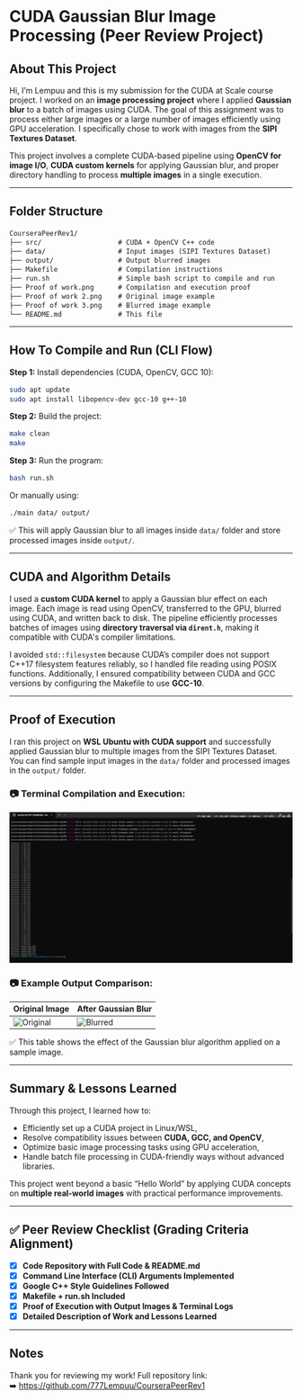# CUDA Gaussian Blur Image Processing (Peer Review Project)

## About This Project

Hi, I’m Lempuu and this is my submission for the CUDA at Scale course project. I worked on an **image processing project** where I applied **Gaussian blur** to a batch of images using CUDA. The goal of this assignment was to process either large images or a large number of images efficiently using GPU acceleration. I specifically chose to work with images from the **SIPI Textures Dataset**.

This project involves a complete CUDA-based pipeline using **OpenCV for image I/O**, **CUDA custom kernels** for applying Gaussian blur, and proper directory handling to process **multiple images** in a single execution.

---

## Folder Structure

```
CourseraPeerRev1/
├── src/                   # CUDA + OpenCV C++ code
├── data/                  # Input images (SIPI Textures Dataset)
├── output/                # Output blurred images
├── Makefile               # Compilation instructions
├── run.sh                 # Simple bash script to compile and run
├── Proof of work.png      # Compilation and execution proof
├── Proof of work 2.png    # Original image example
├── Proof of work 3.png    # Blurred image example
└── README.md              # This file
```

---

## How To Compile and Run (CLI Flow)

**Step 1:** Install dependencies (CUDA, OpenCV, GCC 10):

```bash
sudo apt update
sudo apt install libopencv-dev gcc-10 g++-10
```

**Step 2:** Build the project:
```bash
make clean
make
```

**Step 3:** Run the program:
```bash
bash run.sh
```

Or manually using:
```bash
./main data/ output/
```
✅ This will apply Gaussian blur to all images inside `data/` folder and store processed images inside `output/`.

---

## CUDA and Algorithm Details

I used a **custom CUDA kernel** to apply a Gaussian blur effect on each image. Each image is read using OpenCV, transferred to the GPU, blurred using CUDA, and written back to disk. The pipeline efficiently processes batches of images using **directory traversal via `dirent.h`**, making it compatible with CUDA's compiler limitations.

I avoided `std::filesystem` because CUDA’s compiler does not support C++17 filesystem features reliably, so I handled file reading using POSIX functions. Additionally, I ensured compatibility between CUDA and GCC versions by configuring the Makefile to use **GCC-10**.

---

## Proof of Execution

I ran this project on **WSL Ubuntu with CUDA support** and successfully applied Gaussian blur to multiple images from the SIPI Textures Dataset. You can find sample input images in the `data/` folder and processed images in the `output/` folder.

### 📷 Terminal Compilation and Execution:
![Compilation and Execution Proof](Proof%20of%20work.png)

### 📷 Example Output Comparison:

| Original Image | After Gaussian Blur |
|----------------|---------------------|
| ![Original](Proof%20of%20work%202.png) | ![Blurred](Proof%20of%20work%203.png) |

✅ This table shows the effect of the Gaussian blur algorithm applied on a sample image.

---

## Summary & Lessons Learned

Through this project, I learned how to:
- Efficiently set up a CUDA project in Linux/WSL,
- Resolve compatibility issues between **CUDA, GCC, and OpenCV**,
- Optimize basic image processing tasks using GPU acceleration,
- Handle batch file processing in CUDA-friendly ways without advanced libraries.

This project went beyond a basic “Hello World” by applying CUDA concepts on **multiple real-world images** with practical performance improvements.

---

## ✅ Peer Review Checklist (Grading Criteria Alignment)

- [x] **Code Repository with Full Code & README.md**
- [x] **Command Line Interface (CLI) Arguments Implemented**
- [x] **Google C++ Style Guidelines Followed**
- [x] **Makefile + run.sh Included**
- [x] **Proof of Execution with Output Images & Terminal Logs**
- [x] **Detailed Description of Work and Lessons Learned**

---

## Notes

Thank you for reviewing my work! Full repository link:  
➡️ https://github.com/777Lempuu/CourseraPeerRev1
